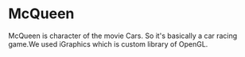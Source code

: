 # McQueen
McQueen is character of the movie Cars. So it's basically a car racing game.We used iGraphics which is custom library of OpenGL.
